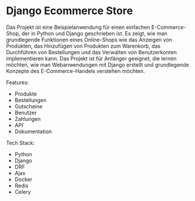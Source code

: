 # Django Ecommerce Store
Das Projekt ist eine Beispielanwendung für einen einfachen E-Commerce-Shop, der in Python und Django geschrieben ist. Es zeigt, wie man grundlegende Funktionen eines Online-Shops wie das Anzeigen von Produkten, das Hinzufügen von Produkten zum Warenkorb, das Durchführen von Bestellungen und das Verwalten von Benutzerkonten implementieren kann. Das Projekt ist für Anfänger geeignet, die lernen möchten, wie man Webanwendungen mit Django erstellt und grundlegende Konzepte des E-Commerce-Handels verstehen möchten.


Features:                                            
  * Produkte                                           
  * Bestellungen                                       
  * Gutscheine                                          
  * Benutzer                                           
  * Zahlungen                                          
  * API                                               
  * Dokumentation                                       

Tech Stack:
  * Python
  * Django
  * DRF
  * Ajax
  * Docker
  * Redis
  * Celery
